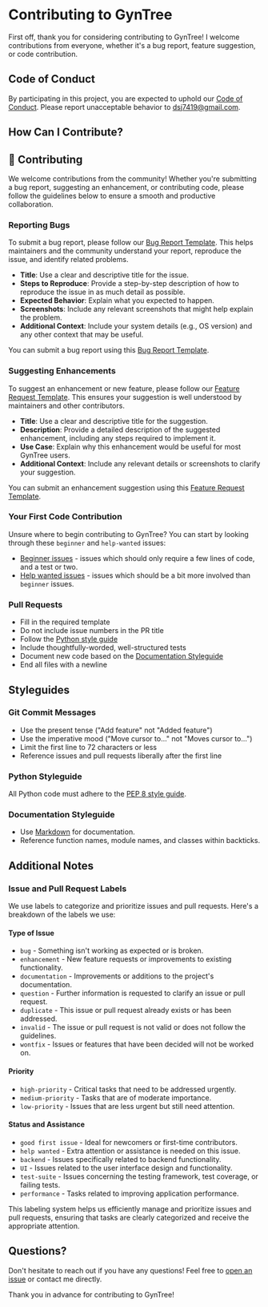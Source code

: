 # Contributing to GynTree

First off, thank you for considering contributing to GynTree! I welcome contributions from everyone, whether it's a bug report, feature suggestion, or code contribution.

## Code of Conduct

By participating in this project, you are expected to uphold our [Code of Conduct](../../CODE_OF_CONDUCT.md). Please report unacceptable behavior to [dsj7419@gmail.com](mailto:dsj7419@gmail.com).

## How Can I Contribute?

## 🤝 Contributing

We welcome contributions from the community! Whether you're submitting a bug report, suggesting an enhancement, or contributing code, please follow the guidelines below to ensure a smooth and productive collaboration.

### Reporting Bugs

To submit a bug report, please follow our [Bug Report Template](../../.github/ISSUE_TEMPLATE/bug_report.md). This helps maintainers and the community understand your report, reproduce the issue, and identify related problems.

- **Title**: Use a clear and descriptive title for the issue.
- **Steps to Reproduce**: Provide a step-by-step description of how to reproduce the issue in as much detail as possible.
- **Expected Behavior**: Explain what you expected to happen.
- **Screenshots**: Include any relevant screenshots that might help explain the problem.
- **Additional Context**: Include your system details (e.g., OS version) and any other context that may be useful.

You can submit a bug report using this [Bug Report Template](../../.github/ISSUE_TEMPLATE/bug_report.md).

### Suggesting Enhancements

To suggest an enhancement or new feature, please follow our [Feature Request Template](../../.github/ISSUE_TEMPLATE/feature_request.md). This ensures your suggestion is well understood by maintainers and other contributors.

- **Title**: Use a clear and descriptive title for the suggestion.
- **Description**: Provide a detailed description of the suggested enhancement, including any steps required to implement it.
- **Use Case**: Explain why this enhancement would be useful for most GynTree users.
- **Additional Context**: Include any relevant details or screenshots to clarify your suggestion.

You can submit an enhancement suggestion using this [Feature Request Template](../../.github/ISSUE_TEMPLATE/feature_request.md).

### Your First Code Contribution

Unsure where to begin contributing to GynTree? You can start by looking through these `beginner` and `help-wanted` issues:

- [Beginner issues](https://github.com/dsj7419/GynTree/labels/beginner) - issues which should only require a few lines of code, and a test or two.
- [Help wanted issues](https://github.com/dsj7419/GynTree/labels/help%20wanted) - issues which should be a bit more involved than `beginner` issues.

### Pull Requests

- Fill in the required template
- Do not include issue numbers in the PR title
- Follow the [Python style guide](https://www.python.org/dev/peps/pep-0008/)
- Include thoughtfully-worded, well-structured tests
- Document new code based on the [Documentation Styleguide](#documentation-styleguide)
- End all files with a newline

## Styleguides

### Git Commit Messages

- Use the present tense ("Add feature" not "Added feature")
- Use the imperative mood ("Move cursor to..." not "Moves cursor to...")
- Limit the first line to 72 characters or less
- Reference issues and pull requests liberally after the first line

### Python Styleguide

All Python code must adhere to the [PEP 8 style guide](https://www.python.org/dev/peps/pep-0008/).

### Documentation Styleguide

- Use [Markdown](https://daringfireball.net/projects/markdown/) for documentation.
- Reference function names, module names, and classes within backticks.

## Additional Notes

### Issue and Pull Request Labels

We use labels to categorize and prioritize issues and pull requests. Here's a breakdown of the labels we use:

#### **Type of Issue**

- `bug` - Something isn't working as expected or is broken.
- `enhancement` - New feature requests or improvements to existing functionality.
- `documentation` - Improvements or additions to the project's documentation.
- `question` - Further information is requested to clarify an issue or pull request.
- `duplicate` - This issue or pull request already exists or has been addressed.
- `invalid` - The issue or pull request is not valid or does not follow the guidelines.
- `wontfix` - Issues or features that have been decided will not be worked on.

#### **Priority**

- `high-priority` - Critical tasks that need to be addressed urgently.
- `medium-priority` - Tasks that are of moderate importance.
- `low-priority` - Issues that are less urgent but still need attention.

#### **Status and Assistance**

- `good first issue` - Ideal for newcomers or first-time contributors.
- `help wanted` - Extra attention or assistance is needed on this issue.
- `backend` - Issues specifically related to backend functionality.
- `UI` - Issues related to the user interface design and functionality.
- `test-suite` - Issues concerning the testing framework, test coverage, or failing tests.
- `performance` - Tasks related to improving application performance.

This labeling system helps us efficiently manage and prioritize issues and pull requests, ensuring that tasks are clearly categorized and receive the appropriate attention.

## Questions?

Don't hesitate to reach out if you have any questions! Feel free to [open an issue](https://github.com/dsj7419/GynTree/issues) or contact me directly.

Thank you in advance for contributing to GynTree!

